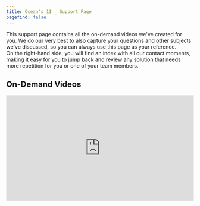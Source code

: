 ```yaml
---
title: Ocean's 11 _ Support Page
pagefind: false
---
```


This support page contains all the on-demand videos we've created for you. We do our very best to also capture your questions and other subjects we've discussed, so you can always use this page as your reference. <br>
On the right-hand side, you will find an index with all our contact moments, making it easy for you to jump back and review any solution that needs more repetition for you or one of your team members.

## On-Demand Videos

<div style="position: relative; padding-bottom: 56.25%; height: 0;"><iframe src="https://www.loom.com/embed/21aa01ed2a764d829d97988ed0a5fcf5?sid=fcb3fa3e-0a95-4cbd-a242-a56b1d2def56" frameborder="0" webkitallowfullscreen mozallowfullscreen allowfullscreen style="position: absolute; top: 0; left: 0; width: 100%; height: 100%;"></iframe></div>